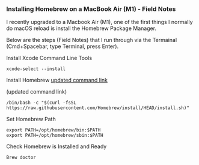### Installing Homebrew on a MacBook Air (M1) - Field Notes


I recently upgraded to a Macbook Air (M1), one of the first things I normally do macOS reload is install the Homebrew Package Manager.

Below are the steps (Field Notes) that I run through via the Termainal (Cmd+Spacebar, type Terminal, press Enter).


Install Xcode Command Line Tools 

```
xcode-select --install
```

Install Homebrew [updated command link](https://brew.sh)
 
(updated command link)

```
/bin/bash -c "$(curl -fsSL https://raw.githubusercontent.com/Homebrew/install/HEAD/install.sh)"
```

Set Homebrew Path

```
export PATH=/opt/homebrew/bin:$PATH
export PATH=/opt/homebrew/sbin:$PATH
```
Check Homebrew is Installed and Ready

```
Brew doctor
```


